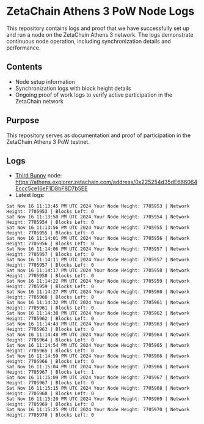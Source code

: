 # ZetaChain Athens 3 PoW Node Logs
This repository contains logs and proof that we have successfully set up and run a node on the ZetaChain Athens 3 network. The logs demonstrate continuous node operation, including synchronization details and performance.

## Contents
- Node setup information
- Synchronization logs with block height details
- Ongoing proof of work logs to verify active participation in the ZetaChain network

## Purpose
This repository serves as documentation and proof of participation in the ZetaChain Athens 3 PoW testnet.

## Logs

- [Third Bunny](https://thirdbunny.xyz/) node: https://athens.explorer.zetachain.com/address/0x225254d35dE666064Eccc5ce16eF1D8bF8D7b5EE
- Latest logs:
```
Sat Nov 16 11:13:45 PM UTC 2024 Your Node Height: 7705953 | Network Height: 7705953 | Blocks Left: 0
Sat Nov 16 11:13:50 PM UTC 2024 Your Node Height: 7705954 | Network Height: 7705954 | Blocks Left: 0
Sat Nov 16 11:13:56 PM UTC 2024 Your Node Height: 7705955 | Network Height: 7705955 | Blocks Left: 0
Sat Nov 16 11:14:01 PM UTC 2024 Your Node Height: 7705956 | Network Height: 7705956 | Blocks Left: 0
Sat Nov 16 11:14:06 PM UTC 2024 Your Node Height: 7705957 | Network Height: 7705957 | Blocks Left: 0
Sat Nov 16 11:14:11 PM UTC 2024 Your Node Height: 7705957 | Network Height: 7705957 | Blocks Left: 0
Sat Nov 16 11:14:17 PM UTC 2024 Your Node Height: 7705958 | Network Height: 7705958 | Blocks Left: 0
Sat Nov 16 11:14:22 PM UTC 2024 Your Node Height: 7705959 | Network Height: 7705959 | Blocks Left: 0
Sat Nov 16 11:14:27 PM UTC 2024 Your Node Height: 7705960 | Network Height: 7705960 | Blocks Left: 0
Sat Nov 16 11:14:32 PM UTC 2024 Your Node Height: 7705961 | Network Height: 7705961 | Blocks Left: 0
Sat Nov 16 11:14:38 PM UTC 2024 Your Node Height: 7705962 | Network Height: 7705962 | Blocks Left: 0
Sat Nov 16 11:14:43 PM UTC 2024 Your Node Height: 7705963 | Network Height: 7705963 | Blocks Left: 0
Sat Nov 16 11:14:48 PM UTC 2024 Your Node Height: 7705964 | Network Height: 7705964 | Blocks Left: 0
Sat Nov 16 11:14:54 PM UTC 2024 Your Node Height: 7705965 | Network Height: 7705965 | Blocks Left: 0
Sat Nov 16 11:14:59 PM UTC 2024 Your Node Height: 7705966 | Network Height: 7705966 | Blocks Left: 0
Sat Nov 16 11:15:04 PM UTC 2024 Your Node Height: 7705966 | Network Height: 7705967 | Blocks Left: 1
Sat Nov 16 11:15:09 PM UTC 2024 Your Node Height: 7705967 | Network Height: 7705967 | Blocks Left: 0
Sat Nov 16 11:15:15 PM UTC 2024 Your Node Height: 7705968 | Network Height: 7705968 | Blocks Left: 0
Sat Nov 16 11:15:20 PM UTC 2024 Your Node Height: 7705969 | Network Height: 7705969 | Blocks Left: 0
Sat Nov 16 11:15:25 PM UTC 2024 Your Node Height: 7705970 | Network Height: 7705970 | Blocks Left: 0
```
